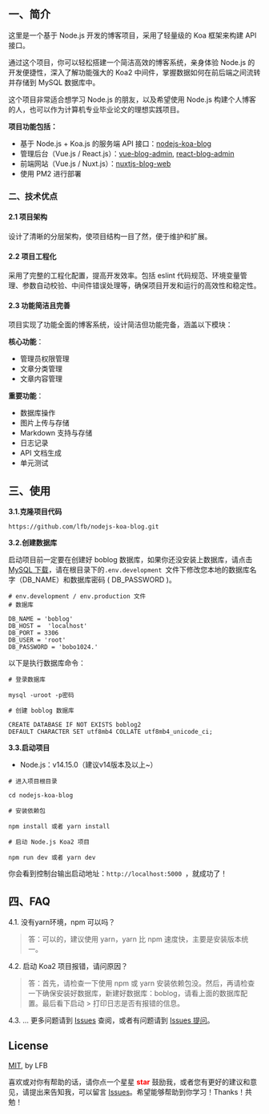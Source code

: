 ## 一、简介

这里是一个基于 Node.js 开发的博客项目，采用了轻量级的 Koa 框架来构建 API 接口。

通过这个项目，你可以轻松搭建一个简洁高效的博客系统，亲身体验 Node.js 的开发便捷性，深入了解功能强大的 Koa2 中间件，掌握数据如何在前后端之间流转并存储到 MySQL 数据库中。

这个项目非常适合想学习 Node.js 的朋友，以及希望使用 Node.js 构建个人博客的人，也可以作为计算机专业毕业论文的理想实践项目。

**项目功能包括：**

- 基于 Node.js + Koa.js 的服务端 API 接口：[nodejs-koa-blog](https://github.com/lfb/nodejs-koa-blog)
- 管理后台（Vue.js / React.js）：[vue-blog-admin](https://github.com/lfb/vue-blog-admin), [react-blog-admin](https://github.com/lfb/react-blog-admin)
- 前端网站（Vue.js / Nuxt.js）：[nuxtjs-blog-web](https://github.com/lfb/nuxtjs-blog-web)
- 使用 PM2 进行部署

### 二、技术优点

#### 2.1 项目架构

设计了清晰的分层架构，使项目结构一目了然，便于维护和扩展。

#### 2.2 项目工程化

采用了完整的工程化配置，提高开发效率。包括 eslint 代码规范、环境变量管理、参数自动校验、中间件错误处理等，确保项目开发和运行的高效性和稳定性。

#### 2.3 功能简洁且完善

项目实现了功能全面的博客系统，设计简洁但功能完备，涵盖以下模块：

**核心功能**：
- 管理员权限管理
- 文章分类管理
- 文章内容管理

**重要功能**：
- 数据库操作
- 图片上传与存储
- Markdown 支持与存储
- 日志记录
- API 文档生成
- 单元测试

## 三、使用

**3.1.克隆项目代码**

```
https://github.com/lfb/nodejs-koa-blog.git
```

**3.2.创建数据库**

启动项目前一定要在创建好 boblog 数据库，如果你还没安装上数据库，请点击[MySQL 下载](https://dev.mysql.com/downloads/mysql/)，请在根目录下的`.env.development `文件下修改您本地的数据库名字（DB_NAME）和数据库密码 ( DB_PASSWORD )。



```
# env.development / env.production 文件
# 数据库

DB_NAME = 'boblog'
DB_HOST =  'localhost'
DB_PORT = 3306
DB_USER = 'root'
DB_PASSWORD = 'bobo1024.'
```

以下是执行数据库命令：
```
# 登录数据库

mysql -uroot -p密码

# 创建 boblog 数据库

CREATE DATABASE IF NOT EXISTS boblog2 
DEFAULT CHARACTER SET utf8mb4 COLLATE utf8mb4_unicode_ci;
```

**3.3.启动项目**

- Node.js：v14.15.0（建议v14版本及以上\~）

```
# 进入项目根目录

cd nodejs-koa-blog

# 安装依赖包

npm install 或者 yarn install

# 启动 Node.js Koa2 项目

npm run dev 或者 yarn dev
```

你会看到控制台输出启动地址：`http://localhost:5000 `，就成功了！

## 四、FAQ

4.1. 没有yarn环境，npm 可以吗？

> 答：可以的，建议使用 yarn，yarn 比 npm 速度快，主要是安装版本统一。

4.2. 启动 Koa2 项目报错，请问原因？

> 答：首先，请检查一下使用 npm 或 yarn 安装依赖包没。然后，再请检查一下确保安装好数据库，新建好数据库：boblog，请看上面的数据库配置。最后看下启动
> \> 打印日志是否有报错的信息。

4.3. ... 更多问题请到 [Issues](https://github.com/lfb/nodejs-koa-blog/issues) 查阅，或者有问题请到 [Issues 提问](https://github.com/lfb/nodejs-koa-blog/issues/new)。

## License

[MIT](https://github.com/lfb/nodejs-koa-blog/blob/master/LICENSE), by LFB

喜欢或对你有帮助的话，请你点一个星星 <strong style="color:red;">star</strong> 鼓励我，或者您有更好的建议和意见，请提出来告知我，可以留言 [Issues](https://github.com/lfb/nodejs-koa-blog/issues/new)。希望能够帮助到你学习！Thanks！共勉！
